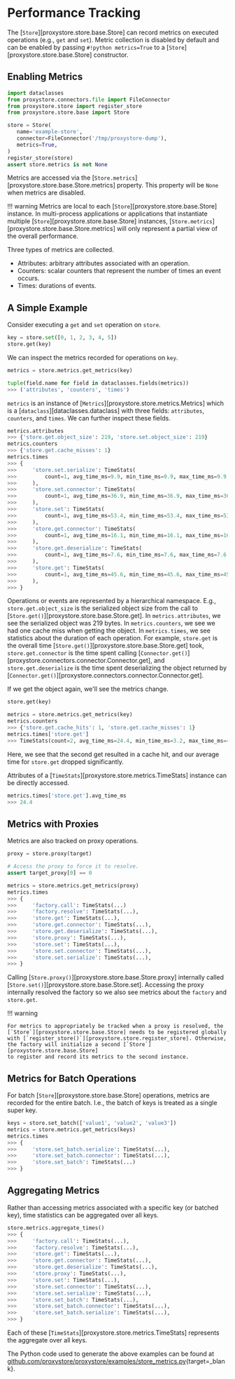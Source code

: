 # Performance Tracking

The [`Store`][proxystore.store.base.Store] can record metrics on executed operations (e.g., `get` and `set`).
Metric collection is disabled by default and can be enabled by passing `#!python metrics=True` to a [`Store`][proxystore.store.base.Store] constructor.

## Enabling Metrics

```python
import dataclasses
from proxystore.connectors.file import FileConnector
from proxystore.store import register_store
from proxystore.store.base import Store

store = Store(
   name='example-store',
   connector=FileConnector('/tmp/proxystore-dump'),
   metrics=True,
)
register_store(store)
assert store.metrics is not None
```

Metrics are accessed via the
[`Store.metrics`][proxystore.store.base.Store.metrics] property. This property
will be `None` when metrics are disabled.

!!! warning
    Metrics are local to each [`Store`][proxystore.store.base.Store] instance.
    In multi-process applications or applications that instantiate multiple
    [`Store`][proxystore.store.base.Store] instances,
    [`Store.metrics`][proxystore.store.base.Store.metrics] will only represent
    a partial view of the overall performance.

Three types of metrics are collected.

* Attributes: arbitrary attributes associated with an operation.
* Counters: scalar counters that represent the number of times an event occurs.
* Times: durations of events.

## A Simple Example

Consider executing a `get` and `set` operation on `store`.
```python
key = store.set([0, 1, 2, 3, 4, 5])
store.get(key)
```

We can inspect the metrics recorded for operations on `key`.
```python
metrics = store.metrics.get_metrics(key)

tuple(field.name for field in dataclasses.fields(metrics))
>>> ('attributes', 'counters', 'times')
```

`metrics` is an instance of [`Metrics`][proxystore.store.metrics.Metrics] which
is a [`dataclass`][dataclasses.dataclass] with three fields:
`attributes`, `counters`, and `times`. We can further inspect these fields.
```python
metrics.attributes
>>> {'store.get.object_size': 219, 'store.set.object_size': 219}
metrics.counters
>>> {'store.get.cache_misses': 1}
metrics.times
>>> {
>>>     'store.set.serialize': TimeStats(
>>>         count=1, avg_time_ms=9.9, min_time_ms=9.9, max_time_ms=9.9
>>>     ),
>>>     'store.set.connector': TimeStats(
>>>         count=1, avg_time_ms=36.9, min_time_ms=36.9, max_time_ms=36.9
>>>     ),
>>>     'store.set': TimeStats(
>>>         count=1, avg_time_ms=53.4, min_time_ms=53.4, max_time_ms=53.4
>>>     ),
>>>     'store.get.connector': TimeStats(
>>>         count=1, avg_time_ms=16.1, min_time_ms=16.1, max_time_ms=16.1
>>>     ),
>>>     'store.get.deserialize': TimeStats(
>>>         count=1, avg_time_ms=7.6, min_time_ms=7.6, max_time_ms=7.6
>>>     ),
>>>     'store.get': TimeStats(
>>>         count=1, avg_time_ms=45.6, min_time_ms=45.6, max_time_ms=45.6
>>>     ),
>>> }
```

Operations or events are represented by a hierarchical namespace.
E.g., `store.get.object_size` is the serialized object size from the call to
[`Store.get()`][proxystore.store.base.Store.get].
In `metrics.attributes`, we see the serialized object was 219 bytes.
In `metrics.counters`, we see we had one cache miss when getting the object.
In `metrics.times`, we see statistics about the duration of each operation.
For example, `store.get` is the overall time
[`Store.get()`][proxystore.store.base.Store.get] took, `store.get.connector` is
the time spent calling
[`Connector.get()`][proxystore.connectors.connector.Connector.get], and
`store.get.deserialize` is the time spent deserializing the object returned
by [`Connector.get()`][proxystore.connectors.connector.Connector.get].

If we get the object again, we'll see the metrics change.
```python
store.get(key)

metrics = store.metrics.get_metrics(key)
metrics.counters
>>> {'store.get.cache_hits': 1, 'store.get.cache_misses': 1}
metrics.times['store.get']
>>> TimeStats(count=2, avg_time_ms=24.4, min_time_ms=3.2, max_time_ms=45.6)
```
Here, we see that the second get resulted in a cache hit, and our average
time for `store.get` dropped significantly.

Attributes of a [`TimeStats`][proxystore.store.metrics.TimeStats] instance
can be directly accessed.
```python
metrics.times['store.get'].avg_time_ms
>>> 24.4
```

## Metrics with Proxies

Metrics are also tracked on proxy operations.
```python
proxy = store.proxy(target)

# Access the proxy to force it to resolve.
assert target_proxy[0] == 0

metrics = store.metrics.get_metrics(proxy)
metrics.times
>>> {
>>>     'factory.call': TimeStats(...)
>>>     'factory.resolve': TimeStats(...),
>>>     'store.get': TimeStats(...),
>>>     'store.get.connector': TimeStats(...),
>>>     'store.get.deserialize': TimeStats(...),
>>>     'store.proxy': TimeStats(...),
>>>     'store.set': TimeStats(...),
>>>     'store.set.connector': TimeStats(...),
>>>     'store.set.serialize': TimeStats(...),
>>> }
```
Calling [`Store.proxy()`][proxystore.store.base.Store.proxy] internally
called [`Store.set()`][proxystore.store.base.Store.set]. Accessing the
proxy internally resolved the factory so we also see metrics about the
`factory` and `store.get`.

!!! warning

    For metrics to appropriately be tracked when a proxy is resolved, the
    [`Store`][proxystore.store.base.Store] needs to be registered globally
    with [`register_store()`][proxystore.store.register_store]. Otherwise,
    the factory will initialize a second [`Store`][proxystore.store.base.Store]
    to register and record its metrics to the second instance.

## Metrics for Batch Operations

For batch [`Store`][proxystore.store.base.Store] operations, metrics are
recorded for the entire batch. I.e., the batch of keys is treated as a single
super key.

```python
keys = store.set_batch(['value1', 'value2', 'value3'])
metrics = store.metrics.get_metrics(keys)
metrics.times
>>> {
>>>     'store.set_batch.serialize': TimeStats(...),
>>>     'store.set_batch.connector': TimeStats(...),
>>>     'store.set_batch': TimeStats(...)
>>> }
```

## Aggregating Metrics

Rather than accessing metrics associated with a specific key (or batched key),
time statistics can be aggregated over all keys.

```python
store.metrics.aggregate_times()
>>> {
>>>     'factory.call': TimeStats(...),
>>>     'factory.resolve': TimeStats(...),
>>>     'store.get': TimeStats(...),
>>>     'store.get.connector': TimeStats(...),
>>>     'store.get.deserialize': TimeStats(...),
>>>     'store.proxy': TimeStats(...),
>>>     'store.set': TimeStats(...),
>>>     'store.set.connector': TimeStats(...),
>>>     'store.set.serialize': TimeStats(...),
>>>     'store.set_batch': TimeStats(...),
>>>     'store.set_batch.connector': TimeStats(...),
>>>     'store.set_batch.serialize': TimeStats(...),
>>> }
```
Each of these [`TimeStats`][proxystore.store.metrics.TimeStats] represents
the aggregate over all keys.

The Python code used to generate the above examples can be found at
[github.com/proxystore/proxystore/examples/store_metrics.py](https://github.com/proxystore/proxystore/blob/main/examples/store_metrics.py){target=_blank}.
